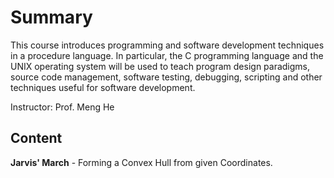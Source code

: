 # Summary

This course introduces programming and software development techniques in a procedure language. In particular, the C programming language and the UNIX operating system will be used to teach program design paradigms, source code management, software testing, debugging, scripting and other techniques useful for software development.

Instructor:
Prof. Meng He

## Content

**Jarvis' March** - Forming a Convex Hull from given Coordinates.
